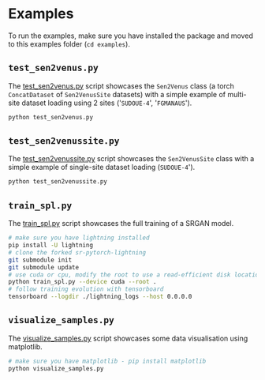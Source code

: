 # Examples
To run the examples, make sure you have installed the package and moved to this examples folder (`cd examples`).

## `test_sen2venus.py`
The [test_sen2venus.py](./test_sen2venus.py) script showcases the `Sen2Venus` class (a torch `ConcatDataset` of `Sen2VenusSite` datasets) with a simple example of multi-site dataset  loading using 2 sites ('`SUDOUE-4`', '`FGMANAUS`').

```bash
python test_sen2venus.py
```


## `test_sen2venussite.py`
The [test_sen2venussite.py](./test_sen2venussite.py) script showcases the `Sen2VenusSite` class with a simple example of single-site dataset loading (`SUDOUE-4`').

```bash
python test_sen2venussite.py
```


## `train_spl.py`
The [train_spl.py](./train_spl.py) script showcases the full training of a SRGAN model.

```bash
# make sure you have lightning installed
pip install -U lightning
# clone the forked sr-pytorch-lightning
git submodule init
git submodule update
# use cuda or cpu, modify the root to use a read-efficient disk location such as a local SSD disk 
python train_spl.py --device cuda --root . 
# follow training evolution with tensorboard
tensorboard --logdir ./lightning_logs --host 0.0.0.0
```


## `visualize_samples.py`
The [visualize_samples.py](./visualize_samples.py) script showcases some data visualisation using matplotlib.
```bash
# make sure you have matplotlib - pip install matplotlib
python visualize_samples.py
```